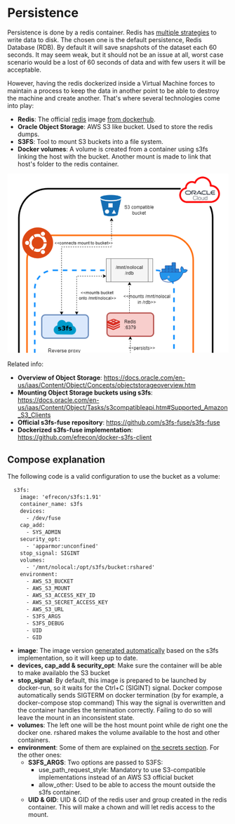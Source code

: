 # Persistence

Persistence is done by a redis container. Redis has [multiple strategies](https://redis.io/docs/management/persistence/)
to write data to disk. The chosen one is the default persistence, Redis Database (RDB). 
By default it will save snapshots of the dataset each 60 seconds. It may seem weak, but it should not be an issue at all,
worst case scenario would be a lost of 60 seconds of data and with few users it will be acceptable.

However, having the redis dockerized inside a Virtual Machine forces to maintain a process to keep the data in another
point to be able to destroy the machine and create another. That's where several technologies come into play:

 * **Redis**: The official [redis](https://redis.io/) image [from dockerhub](https://hub.docker.com/_/redis/).
 * **Oracle Object Storage**: AWS S3 like bucket. Used to store the redis dumps.
 * **S3FS**: Tool to mount S3 buckets into a file system.
 * **Docker volumes**: A volume is created from a container using s3fs linking the host with the bucket. Another mount is
 made to link that host's folder to the redis container.

![S3fs](img/s3fs.png)


Related info:
 * **Overview of Object Storage**: https://docs.oracle.com/en-us/iaas/Content/Object/Concepts/objectstorageoverview.htm
 * **Mounting Object Storage buckets using s3fs**: https://docs.oracle.com/en-us/iaas/Content/Object/Tasks/s3compatibleapi.htm#Supported_Amazon_S3_Clients
 * **Official s3fs-fuse repository**: https://github.com/s3fs-fuse/s3fs-fuse
 * **Dockerized s3fs-fuse implementation**: https://github.com/efrecon/docker-s3fs-client


## Compose explanation
The following code is a valid configuration to use the bucket as a volume: 

      s3fs:
        image: 'efrecon/s3fs:1.91'
        container_name: s3fs
        devices:
          - /dev/fuse
        cap_add:
          - SYS_ADMIN
        security_opt:
          - 'apparmor:unconfined'
        stop_signal: SIGINT
        volumes:
          - '/mnt/nolocal:/opt/s3fs/bucket:rshared'
        environment:
          - AWS_S3_BUCKET
          - AWS_S3_MOUNT
          - AWS_S3_ACCESS_KEY_ID
          - AWS_S3_SECRET_ACCESS_KEY
          - AWS_S3_URL
          - S3FS_ARGS
          - S3FS_DEBUG
          - UID
          - GID

 * **image**: The image version [generated automatically](https://github.com/efrecon/docker-s3fs-client#versions-and-tags)
based on the s3fs implementation, so it will keep up to date.
 * **devices, cap_add & security_opt**: Make sure the container will be able to make availablo the S3 bucket
 * **stop_signal**: By default, this image is prepared to be launched by docker-run, so it waits for the Ctrl+C (SIGINT)
signal. Docker compose automatically sends SIGTERM on docker termination (by for example, a docker-compose stop command)
This way the signal is overwritten and the container handles the termination correctly. Failing to do so will leave the mount in
an inconsistent state.
 * **volumes**: The left one will be the host mount point while de right one the docker one. 
rshared makes the volume available to the host and other containers.
 * **environment**: Some of them are explained on [the secrets section](./ci/secrets.md). For the other ones:
   * **S3FS_ARGS**: Two options are passed to S3FS:
     * use_path_request_style: Mandatory to use S3-compatible implementations instead of an AWS S3 official bucket
     * allow_other: Used to be able to access the mount outside the s3fs container.
   * **UID & GID**: UID & GID of the redis user and group created in the redis container. This will make a chown and will
   let redis access to the mount.